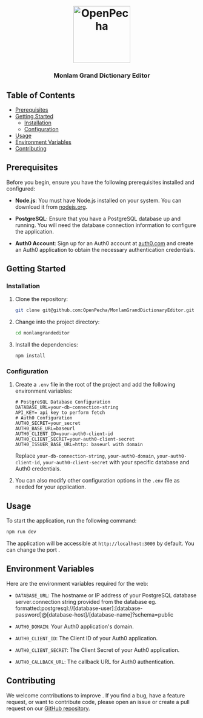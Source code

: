 <h1 align="center">
  <br>
  <a href="https://openpecha.org"><img src="https://avatars.githubusercontent.com/u/82142807?s=400&u=19e108a15566f3a1449bafb03b8dd706a72aebcd&v=4" alt="OpenPecha" width="150"></a>
  <br>
</h1>

<h3 align="center">Monlam Grand Dictionary Editor</h3>

## Table of Contents

- [Prerequisites](#prerequisites)
- [Getting Started](#getting-started)
  - [Installation](#installation)
  - [Configuration](#configuration)
- [Usage](#usage)
- [Environment Variables](#environment-variables)
- [Contributing](#contributing)

## Prerequisites

Before you begin, ensure you have the following prerequisites installed and configured:

- **Node.js**: You must have Node.js installed on your system. You can download it from [nodejs.org](https://nodejs.org/).

- **PostgreSQL**: Ensure that you have a PostgreSQL database up and running. You will need the database connection information to configure the application.

- **Auth0 Account**: Sign up for an Auth0 account at [auth0.com](https://auth0.com/) and create an Auth0 application to obtain the necessary authentication credentials.

## Getting Started

### Installation

1. Clone the repository:

   ```bash
   git clone git@github.com:OpenPecha/MonlamGrandDictionaryEditor.git
   ```

2. Change into the project directory:

   ```bash
   cd monlamgrandeditor
   ```

3. Install the dependencies:

   ```bash
   npm install
   ```

### Configuration

1. Create a `.env` file in the root of the project and add the following environment variables:

   ```env
   # PostgreSQL Database Configuration
   DATABASE_URL=your-db-connection-string
   API_KEY= api key to perform fetch
   # Auth0 Configuration
   AUTH0_SECRET=your_secret
   AUTH0_BASE_URL=baseurl
   AUTH0_CLIENT_ID=your-auth0-client-id
   AUTH0_CLIENT_SECRET=your-auth0-client-secret
   AUTH0_ISSUER_BASE_URL=http: baseurl with domain
   ```

   Replace `your-db-connection-string`, `your-auth0-domain`, `your-auth0-client-id`, `your-auth0-client-secret` with your specific database and Auth0 credentials.

2. You can also modify other configuration options in the `.env` file as needed for your application.

## Usage

To start the application, run the following command:

```bash
npm run dev
```

The application will be accessible at `http://localhost:3000` by default. You can change the port .

## Environment Variables

Here are the environment variables required for the web:

- `DATABASE_URL`: The hostname or IP address of your PostgreSQL database server.connection string provided from the database eg. formatted:postgresql://[database-user]:[database-password]@[database-host]/[database-name]?schema=public

- `AUTH0_DOMAIN`: Your Auth0 application's domain.
- `AUTH0_CLIENT_ID`: The Client ID of your Auth0 application.
- `AUTH0_CLIENT_SECRET`: The Client Secret of your Auth0 application.
- `AUTH0_CALLBACK_URL`: The callback URL for Auth0 authentication.

## Contributing

We welcome contributions to improve . If you find a bug, have a feature request, or want to contribute code, please open an issue or create a pull request on our [GitHub repository](https://github.com/your-username/myapp).
